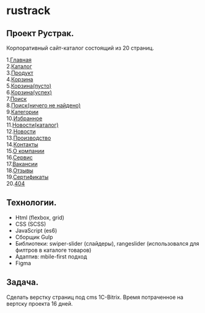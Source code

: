 # rustrack

## Проект Рустрак.
Корпоративный сайт-каталог состоящий из 20 страниц.

1.<a href="https://r4skolov.github.io/rustruck/index.html">Главная</a><br>
2.<a href="https://r4skolov.github.io/rustruck/catalog.html">Каталог</a><br>
3.<a href="https://r4skolov.github.io/rustruck/product.html">Продукт</a><br>
4.<a href="https://r4skolov.github.io/rustruck/basket.html">Корзина</a><br>
5.<a href="https://r4skolov.github.io/rustruck/basket-empty.html">Корзина(пусто)</a><br>
6.<a href="https://r4skolov.github.io/rustruck/basket-successfully.html">Корзина(успех)</a><br>
7.<a href="https://r4skolov.github.io/rustruck/search.html">Поиск</a><br>
8.<a href="https://r4skolov.github.io/rustruck/search-notfound.html">Поиск(ничего не найдено)</a><br>
9.<a href="https://r4skolov.github.io/rustruck/category.html">Категории</a><br>
10.<a href="https://r4skolov.github.io/rustruck/favorites.html">Избранное</a><br>
11.<a href="https://r4skolov.github.io/rustruck/news-catalog.html">Новости(каталог)</a><br>
12.<a href="https://r4skolov.github.io/rustruck/news.html">Новости</a><br>
13.<a href="https://r4skolov.github.io/rustruck/production.html">Производство</a><br>
14.<a href="https://r4skolov.github.io/rustruck/contacts.html">Контакты</a><br>
15.<a href="https://r4skolov.github.io/rustruck/about-company.html">О компании</a><br>
16.<a href="https://r4skolov.github.io/rustruck/service.html">Сервис</a><br>
17.<a href="https://r4skolov.github.io/rustruck/vacancies.html">Вакансии</a><br>
18.<a href="https://r4skolov.github.io/rustruck/reviews.html">Отзывы</a><br>
19.<a href="https://r4skolov.github.io/rustruck/certificated.html">Сертификаты</a><br>
20.<a href="https://r4skolov.github.io/rustruck/404.html">404</a><br>

## Технологии.
<ul> 
  <li>
    Html (flexbox, grid)
  </li>
  <li>
    CSS (SCSS)
  </li>
  <li>
    JavaScript (es6)
  </li>
   <li>
    Сборщик Gulp
  </li>
  <li>
    Библиотеки: swiper-slider (слайдеры), rangeslider (использовался для филтров в каталоге товаров)
  </li>
   <li>
    Адаптив: mbile-first подход
  </li>
    <li>
    Figma
  </li>
</ul>

## Задача.
Сделать верстку страниц под cms 1C-Bitrix.
Время потраченное на вертску проекта 16 дней.
  
